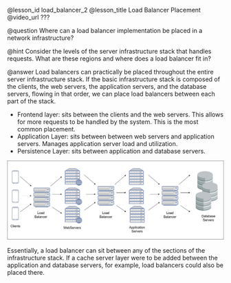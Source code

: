@lesson_id
load_balancer_2
@lesson_title
Load Balancer Placement
@video_url
???

@question
Where can a load balancer implementation be placed in a network infrastructure?

@hint
Consider the levels of the server infrastructure stack that handles requests. What are these regions and where does a load balancer fit in?

@answer
Load balancers can practically be placed throughout the entire server infrastructure stack. If the basic infrastructure stack is composed of the clients, the web servers, the application servers, and the database servers, flowing in that order, we can place load balancers between each part of the stack.
- Frontend layer: sits between the clients and the web servers. This allows for more requests to be handled by the system. This is the most common placement.
- Application Layer: sits between between web servers and application servers.  Manages application server load and utilization.
- Persistence Layer: sits between application and database servers.

![Load balancer location chart](./media/loadBalancingLayer.png)

Essentially, a load balancer can sit between any of the sections of the infrastructure stack. If a cache server layer were to be added between the application and database servers, for example, load balancers could also be placed there.
